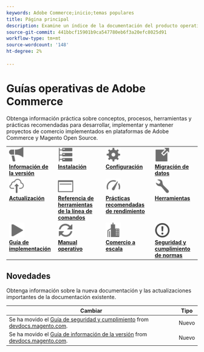 ```yaml
---
keywords: Adobe Commerce;inicio;temas populares
title: Página principal
description: Examine un índice de la documentación del producto operativo de Adobe Commerce.
source-git-commit: 441bbcf15901b9ca547780eb6f3a20efc8025d91
workflow-type: tm+mt
source-wordcount: '148'
ht-degree: 2%

---
```



# Guías operativas de Adobe Commerce

Obtenga información práctica sobre conceptos, procesos, herramientas y prácticas recomendadas para desarrollar, implementar y mantener proyectos de comercio implementados en plataformas de Adobe Commerce y Magento Open Source.

<table>
<tr>
  <td valign="top">
    <a href="https://experienceleague.adobe.com/docs/commerce-operations/release/versions.html">
      <img alt="Información de la versión" src="../assets/icons/promote.svg" width="40" height="40"/>
    </a>
    <div>
      <a href="https://experienceleague.adobe.com/docs/commerce-operations/release/versions.html"><strong>Información de la versión</strong></a>
    </div>
  </td>
  <td valign="top">
    <a href="../installation/overview.md">
      <img alt="Instalación" src="../assets/icons/servers.svg" width="40" height="40"/>
    </a>
    <div>
      <a href="../installation/overview.md"><strong>Instalación</strong></a>
    </div>
  </td>
  <td valign="top">
    <a href="../configuration/overview.md">
      <img alt="Configuración" src="../assets/icons/settings.svg" width="40" height="40"/>
    </a>
    <div>
      <a href="../configuration/overview.md"><strong>Configuración</strong></a>
    </div>
  </td>
  <td valign="top">
    <a href="../tools/data-migration-tool/how-migration-works.md">
      <img alt="Migración de datos" src="../assets/icons/move-to.svg" width="40" height="40"/>
    </a>
    <div>
      <a href="../tools/data-migration-tool/how-migration-works.md"><strong>Migración de datos</strong></a>
    </div>
  </td>
</tr>
<tr>
  <td valign="top">
    <a href="../upgrade/overview.md">
      <img alt="Actualización" src="../assets/icons/upload-cloud.svg" width="40" height="40"/>
    </a>
    <div>
      <a href="../upgrade/overview.md"><strong>Actualización</strong></a>
    </div>
  </td>
  <td valign="top">
    <a href="https://experienceleague.adobe.com/docs/commerce-operations/reference/commerce.html">
       <img alt="Referencia de herramientas de la línea de comandos" src="../assets/icons/page-rule.svg" width="40" height="40"/>
    </a>
    <div>
      <a href="https://experienceleague.adobe.com/docs/commerce-operations/reference/commerce.html"><strong>Referencia de herramientas de la línea de comandos</strong></a>
    </div>
  </td>
  <td valign="top">
    <a href="../performance/overview.md">
       <img alt="Rendimiento" src="../assets/icons/gauge.svg" width="40" height="40"/>
    </a>
    <div>
      <a href="../performance/overview.md"><strong>Prácticas recomendadas de rendimiento</strong></a>
    </div>
  </td>
  <td valign="top">
    <a href="../tools/overview.md">
       <img alt="Herramientas" src="../assets/icons/wrench.svg" width="40" height="40"/>
    </a>
    <div>
      <a href="../tools/overview.md"><strong>Herramientas</strong></a>
    </div>
  </td>
</tr>
<tr>
  <td valign="top">
    <a href="../implementation-playbook/overview.md">
      <img alt="Implementación" src="../assets/icons/play.svg" width="40" height="40"/>
    </a>
    <div>
      <a href="../implementation-playbook/overview.md"><strong>Guía de implementación</strong></a>
    </div>
  </td>
  <td valign="top">
    <a href="../operational-playbook/overview.md">
       <img alt="Operaciones" src="../assets/icons/refresh.svg" width="40" height="40"/>
    </a>
    <div>
      <a href="../operational-playbook/overview.md"><strong>Manual operativo</strong></a>
    </div>
  </td>
  <td valign="top">
    <a href="../operational-playbook/overview.md">
       <img alt="Empresa" src="../assets/icons/enterprise.svg" width="40" height="40"/>
    </a>
    <div>
      <a href="../commerce-at-scale/overview.md"><strong>Comercio a escala</strong></a>
    </div>
  </td>
  <td valign="top">
    <a href="../security-and-compliance/overview.md">
       <img alt="Empresa" src="../assets/icons/alert-circle.svg" width="40" height="40"/>
    </a>
    <div>
      <a href="../security-and-compliance/overview.md"><strong>Seguridad y cumplimiento de normas</strong></a>
    </div>
  </td>
</tr>
</table>

## Novedades

Obtenga información sobre la nueva documentación y las actualizaciones importantes de la documentación existente.

| Cambiar | Tipo |
|------------------------------------------------------------------------------------------------------------------------------------------------------------------------------------|------|
| Se ha movido el [Guía de seguridad y cumplimiento](../security-and-compliance/overview.md) from [devdocs.magento.com](https://devdocs.magento.com/security/security-and-compliance.html). | Nuevo |
| Se ha movido el [Guía de información de la versión](../release/roadmap.md) from [devdocs.magento.com](https://devdocs.magento.com/release/released-versions.html). | Nuevo |

